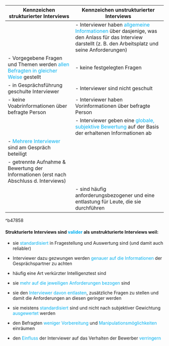 
| Kennzeichen strukturierter Interviews                                                                                         | Kennzeichen unstrukturierter Interviews                                                                                                                                                              |
| ----------------------------------------------------------------------------------------------------------------------------- | ---------------------------------------------------------------------------------------------------------------------------------------------------------------------------------------------------- |
|                                                                                                                               | - Interviewer haben <span style="color:rgb(0, 176, 240)">allgemeine Informationen</span> über dasjenige, was den Anlass für das Interview darstellt (z. B. den Arbeitsplatz und seine Anforderungen) |
| - Vorgegebene Fragen und Themen werden <span style="color:rgb(0, 176, 240)">allen Befragten in gleicher Weise</span> gestellt | - keine festgelegten Fragen                                                                                                                                                                          |
| - in Gesprächsführung geschulte Interviewer                                                                                   | - Interviewer sind nicht geschult                                                                                                                                                                    |
| - keine Voabrinformationen über befragte Person                                                                               | - Interviewer haben Vorinformationen über befragte Person                                                                                                                                            |
|                                                                                                                               | - Interviewer geben eine <span style="color:rgb(0, 176, 240)">globale, subjektive Bewertung</span> auf der Basis der erhaltenen Informationen ab                                                     |
| - <span style="color:rgb(0, 176, 240)">Mehrere Interviewer</span> sind am Gespräch beteiligt                                  |                                                                                                                                                                                                      |
| - getrennte Aufnahme & Bewertung der Informationen (erst nach Abschluss d. Interviews)                                        |                                                                                                                                                                                                      |
|                                                                                                                               | - sind häufig anforderungsbezogener und eine entlastung für Leute, die sie durchführen                                                                                                               |

^b47858


#### Strukturierte Interviews sind <span style="color:rgb(0, 176, 240)">valider</span> als unstrukturierte Interviews weil: 

- sie <span style="color:rgb(0, 176, 240)">standardisiert</span> in Fragestellung und Auswertung sind (und damit auch reliabler)
  
- Interviewer dazu gezwungen werden <span style="color:rgb(0, 176, 240)">genauer auf die Informationen</span> der Gesprächspartner zu achten
  
- häufig eine Art verkürzter Intelligenztest sind
  
- sie <span style="color:rgb(0, 176, 240)">mehr auf die jeweiligen Anforderungen bezogen</span> sind
  
- sie den <span style="color:rgb(0, 176, 240)">Interviewer davon entlasten</span>, zusätzliche Fragen zu stellen und damit die Anforderungen an diesen geringer werden

- sie meistens <span style="color:rgb(0, 176, 240)">standardisiert</span> sind und nicht nach subjektiver Gewichtung <span style="color:rgb(0, 176, 240)">ausgewertet</span> werden

- den Befragten <span style="color:rgb(0, 176, 240)">weniger Vorbereitung</span> und <span style="color:rgb(0, 176, 240)">Manipulationsmöglichkeiten</span> einräumen

- den <span style="color:rgb(0, 176, 240)">Einfluss</span> der Interviewer auf das Verhalten der Bewerber <span style="color:rgb(0, 176, 240)">verringern</span> 